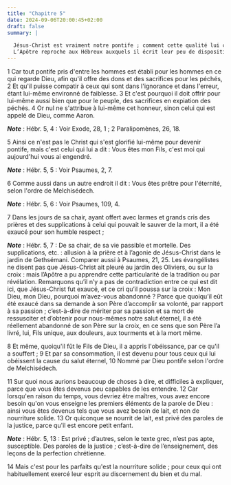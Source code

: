 ```yaml
---
title: "Chapitre 5"
date: 2024-09-06T20:00:45+02:00
draft: false
summary: |
  
  Jésus-Christ est vraiment notre pontife ; comment cette qualité lui convient et lui appartient.
  L’Apôtre reproche aux Hébreux auxquels il écrit leur peu de disposition à entrer dans les grandes vérités de la religion.
---
```



1 Car tout pontife pris d'entre les hommes est établi pour les hommes en ce qui regarde Dieu, afin qu'il offre des dons et des sacrifices pour les péchés, 2 Et qu'il puisse compatir à ceux qui sont dans l'ignorance et dans l'erreur, étant lui-même environné de faiblesse. 3 Et c'est pourquoi il doit offrir pour lui-même aussi bien que pour le peuple, des sacrifices en expiation des péchés. 4 Or nul ne s'attribue à lui-même cet honneur, sinon celui qui est appelé de Dieu, comme Aaron.

***Note*** :  Hébr. 5, 4 : Voir Exode, 28, 1 ; 2 Paralipomènes, 26, 18.

5 Ainsi ce n'est pas le Christ qui s'est glorifié lui-même pour devenir pontife, mais c'est celui qui lui a dit : Vous êtes mon Fils, c'est moi qui aujourd'hui vous ai engendré.

***Note*** :  Hébr. 5, 5 : Voir Psaumes, 2, 7.

6 Comme aussi dans un autre endroit il dit : Vous êtes prêtre pour l'éternité, selon l'ordre de Melchisédech.

***Note*** :  Hébr. 5, 6 : Voir Psaumes, 109, 4.

7 Dans les jours de sa chair, ayant offert avec larmes et grands cris des prières et des supplications à celui qui pouvait le sauver de la mort, il a été exaucé pour son humble respect ;

***Note*** :  Hébr. 5, 7 : De sa chair, de sa vie passible et mortelle. Des supplications, etc. : allusion à la prière et à l’agonie de Jésus-Christ dans le jardin de Gethsémani. Comparer aussi à Psaumes, 21, 25. Les évangélistes ne disent pas que Jésus-Christ ait pleuré au jardin des Oliviers, ou sur la croix : mais l’Apôtre a pu apprendre cette particularité de la tradition ou par révélation. Remarquons qu’il n’y a pas de contradiction entre ce qui est dit ici, que Jésus-Christ fut exaucé, et ce cri qu’il poussa sur la croix : Mon Dieu, mon Dieu, pourquoi m’avez-vous abandonné ? Parce que quoiqu’il eût été exaucé dans sa demande à son Père d’accomplir sa volonté, par rapport à sa passion ; c’est-à-dire de mériter par sa passion et sa mort de ressusciter et d’obtenir pour nous-mêmes notre salut éternel, il a été réellement abandonné de son Père sur la croix, en ce sens que son Père l’a livré, lui, Fils unique, aux douleurs, aux tourments et à la mort même.

8 Et même, quoiqu'il fût le Fils de Dieu, il a appris l'obéissance, par ce qu'il a souffert ; 9 Et par sa consommation, il est devenu pour tous ceux qui lui obéissent la cause du salut éternel, 10 Nommé par Dieu pontife selon l'ordre de Melchisédech.


11 Sur quoi nous aurions beaucoup de choses à dire, et difficiles à expliquer, parce que vous êtes devenus peu capables de les entendre. 12 Car lorsqu'en raison du temps, vous devriez être maîtres, vous avez encore besoin qu'on vous enseigne les premiers éléments de la parole de Dieu : ainsi vous êtes devenus tels que vous avez besoin de lait, et non de nourriture solide. 13 Or quiconque se nourrit de lait, est privé des paroles de la justice, parce qu'il est encore petit enfant.

***Note*** :  Hébr. 5, 13 : Est privé ; d’autres, selon le texte grec, n’est pas apte, susceptible. Des paroles de la justice ; c’est-à-dire de l’enseignement, des leçons de la perfection chrétienne.

14 Mais c'est pour les parfaits qu'est la nourriture solide ; pour ceux qui ont habituellement exercé leur esprit au discernement du bien et du mal.


